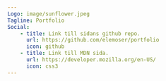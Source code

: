 ```yaml
---
Logo: image/sunflower.jpeg
Tagline: Portfolio
Social:
    - title: Link till sidans github repo.
      url: https://github.com/elemoser/portfolio
      icon: github
    - title: Link till MDN sida.
      url: https://developer.mozilla.org/en-US/
      icon: css3
---
```

